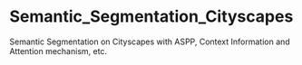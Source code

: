 # Semantic_Segmentation_Cityscapes
Semantic Segmentation on Cityscapes with ASPP, Context Information and Attention mechanism, etc.
